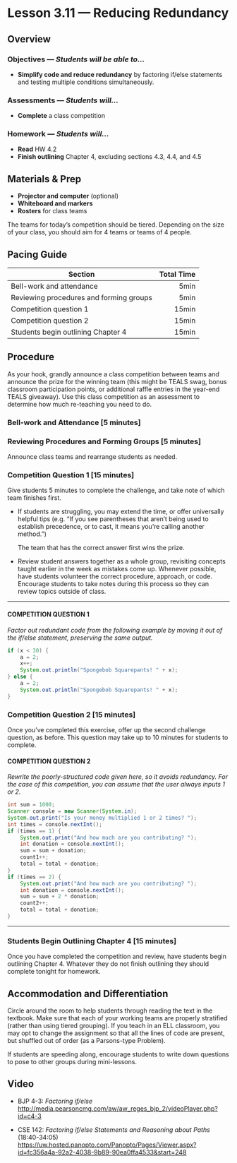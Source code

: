 Lesson 3.11 — Reducing Redundancy
====================================================================================================

Overview
--------
### Objectives — _Students will be able to…_
- **Simplify code and reduce redundancy** by factoring if/else statements and testing multiple
  conditions simultaneously.

### Assessments — _Students will…_
- **Complete** a class competition

### Homework — _Students will…_
- **Read** HW 4.2
- **Finish outlining** Chapter 4, excluding sections 4.3, 4.4, and 4.5


Materials & Prep
----------------
- **Projector and computer** (optional)
- **Whiteboard and** **markers**
- **Rosters** for class teams

The teams for today’s competition should be tiered. Depending on the size of your class, you should
aim for 4 teams or teams of 4 people.


Pacing Guide
------------
| Section                                 | Total Time |
|-----------------------------------------|-----------:|
| Bell-work and attendance                |       5min |
| Reviewing procedures and forming groups |       5min |
| Competition question 1                  |      15min |
| Competition question 2                  |      15min |
| Students begin outlining Chapter 4      |      15min |


Procedure
---------
As your hook, grandly announce a class competition between teams and announce the prize for the
winning team (this might be TEALS swag, bonus classroom participation points, or additional raffle
entries in the year-end TEALS giveaway). Use this class competition as an assessment to determine
how much re-teaching you need to do.

### Bell-work and Attendance \[5 minutes\]

### Reviewing Procedures and Forming Groups \[5 minutes\]
Announce class teams and rearrange students as needed.

### Competition Question 1 \[15 minutes\]

Give students 5 minutes to complete the challenge, and take note of which team finishes first.

- If students are struggling, you may extend the time, or offer universally helpful tips (e.g. “If
  you see parentheses that aren’t being used to establish precedence, or to cast, it means you’re
  calling another method.”)

  The team that has the correct answer first wins the prize.

- Review student answers together as a whole group, revisiting concepts taught earlier in the week
  as mistakes come up. Whenever possible, have students volunteer the correct procedure, approach,
  or code. Encourage students to take notes during this process so they can review topics outside of
  class.

----------------------------------------------------------------------------------------------------

#### COMPETITION QUESTION 1
_Factor out redundant code from the following example by moving it out of the if/else statement,
preserving the same output._

``` Java
if (x < 30) {
    a = 2;
    x++;
    System.out.println("Spongebob Squarepants! " + x);
} else {
    a = 2;
    System.out.println("Spongebob Squarepants! " + x);
}
```

### Competition Question 2 \[15 minutes\]
Once you’ve completed this exercise, offer up the second challenge question, as before. This
question may take up to 10 minutes for students to complete.

#### COMPETITION QUESTION 2
_Rewrite the poorly-structured code given here, so it avoids redundancy. For the case of this
competition, you can assume that the user always inputs 1 or 2._

``` Java
int sum = 1000;
Scanner console = new Scanner(System.in);
System.out.print("Is your money multiplied 1 or 2 times? ");
int times = console.nextInt();
if (times == 1) {
    System.out.print("And how much are you contributing? ");
    int donation = console.nextInt();
    sum = sum + donation;
    count1++;
    total = total + donation;
}
if (times == 2) {
    System.out.print("And how much are you contributing? ");
    int donation = console.nextInt();
    sum = sum + 2 * donation;
    count2++;
    total = total + donation;
}
```

----------------------------------------------------------------------------------------------------

### Students Begin Outlining Chapter 4 \[15 minutes\]
Once you have completed the competition and review, have students begin outlining Chapter 4.
Whatever they do not finish outlining they should complete tonight for homework.


Accommodation and Differentiation
---------------------------------
Circle around the room to help students through reading the text in the textbook. Make sure that
each of your working teams are properly stratified (rather than using tiered grouping). If you teach
in an ELL classroom, you may opt to change the assignment so that all the lines of code are present,
but shuffled out of order (as a Parsons-type Problem).

If students are speeding along, encourage students to write down questions to pose to other groups
during mini-lessons.


Video
-----
- BJP 4-3: _Factoring if/else_<br>
  <http://media.pearsoncmg.com/aw/aw_reges_bjp_2/videoPlayer.php?id=c4-3>

- CSE 142: _Factoring if/else Statements and Reasoning about Paths_ (18:40-34:05)<br>
  <https://uw.hosted.panopto.com/Panopto/Pages/Viewer.aspx?id=fc356a4a-92a2-4038-9b89-90ea0ffa4533&start=248>
